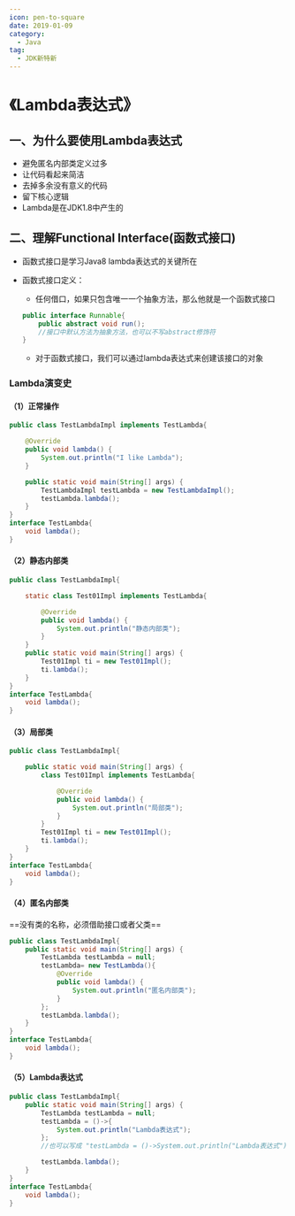 ```yaml
---
icon: pen-to-square
date: 2019-01-09
category:
  - Java
tag:
  - JDK新特新
---
```



# 《Lambda表达式》

## 一、为什么要使用Lambda表达式

+ 避免匿名内部类定义过多
+ 让代码看起来简洁
+ 去掉多余没有意义的代码
+ 留下核心逻辑
+ Lambda是在JDK1.8中产生的

## 二、理解Functional Interface(函数式接口)

+ 函数式接口是学习Java8 lambda表达式的关键所在

+ 函数式接口定义：

  + 任何借口，如果只包含唯一一个抽象方法，那么他就是一个函数式接口

  ```java
  public interface Runnable{
      public abstract void run();
      //接口中默认方法为抽象方法，也可以不写abstract修饰符
  }
  ```

  

  + 对于函数式接口，我们可以通过lambda表达式来创建该接口的对象

### Lambda演变史

#### （1）正常操作

```java
public class TestLambdaImpl implements TestLambda{

    @Override
    public void lambda() {
        System.out.println("I like Lambda");
    }

    public static void main(String[] args) {
        TestLambdaImpl testLambda = new TestLambdaImpl();
        testLambda.lambda();
    }
}
interface TestLambda{
    void lambda();
}
```

#### （2）静态内部类

```java
public class TestLambdaImpl{

    static class Test01Impl implements TestLambda{

        @Override
        public void lambda() {
            System.out.println("静态内部类");
        }
    }
    public static void main(String[] args) {
        Test01Impl ti = new Test01Impl();
        ti.lambda();
    }
}
interface TestLambda{
    void lambda();
}
```

#### （3）局部类

```java
public class TestLambdaImpl{

    public static void main(String[] args) {
        class Test01Impl implements TestLambda{

            @Override
            public void lambda() {
                System.out.println("局部类");
            }
        }
        Test01Impl ti = new Test01Impl();
        ti.lambda();
    }
}
interface TestLambda{
    void lambda();
}
```

#### （4）匿名内部类

==没有类的名称，必须借助接口或者父类==

```java
public class TestLambdaImpl{
    public static void main(String[] args) {
        TestLambda testLambda = null;
        testLambda= new TestLambda(){
            @Override
            public void lambda() {
                System.out.println("匿名内部类");
            }
        };
        testLambda.lambda();
    }
}
interface TestLambda{
    void lambda();
}
```

#### （5）Lambda表达式

```java
public class TestLambdaImpl{
    public static void main(String[] args) {
        TestLambda testLambda = null;
        testLambda = ()->{
            System.out.println("Lambda表达式");
        };
        //也可以写成 "testLambda = ()->System.out.println("Lambda表达式");"

        testLambda.lambda();
    }
}
interface TestLambda{
    void lambda();
}
```

